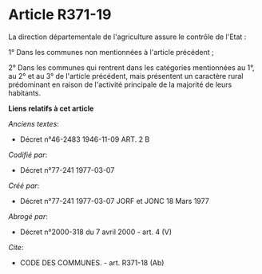 # Article R371-19

La direction départementale de l'agriculture assure le contrôle de l'Etat :

1° Dans les communes non mentionnées à l'article précédent ;

2° Dans les communes qui rentrent dans les catégories mentionnées au 1°, au 2° et au 3° de l'article précédent, mais
présentent un caractère rural prédominant en raison de l'activité principale de la majorité de leurs habitants.

**Liens relatifs à cet article**

_Anciens textes_:

  - Décret n°46-2483 1946-11-09 ART. 2 B

_Codifié par_:

  - Décret n°77-241 1977-03-07

_Créé par_:

  - Décret n°77-241 1977-03-07 JORF et JONC 18 Mars 1977

_Abrogé par_:

  - Décret n°2000-318 du 7 avril 2000 - art. 4 (V)

_Cite_:

  - CODE DES COMMUNES. - art. R371-18 (Ab)
